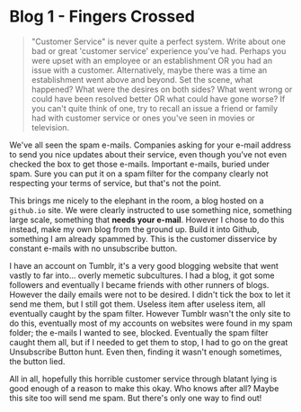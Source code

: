 # Blog 1 - Fingers Crossed

> "Customer Service" is never quite a perfect system. Write about one bad or great 'customer service' experience you've had. Perhaps you were upset with an employee or an establishment OR you had an issue with a customer. Alternatively, maybe there was a time an establishment went above and beyond. Set the scene, what happened? What were the desires on both sides? What went wrong or could have been resolved better OR what could have gone worse? If you can't quite think of one, try to recall an issue a friend or family had with customer service or ones you've seen in movies or television. 

We've all seen the spam e-mails. Companies asking for your e-mail address to send you nice updates about their service, even though you've not even checked the box to get those e-mails. Important e-mails, buried under spam. Sure you can put it on a spam filter for the company clearly not respecting your terms of service, but that's not the point.

This brings me nicely to the elephant in the room, a blog hosted on a `github.io` site. We were clearly instructed to use something nice, something large scale, something that **needs your e-mail**. However I chose to do this instead, make my own blog from the ground up. Build it into Github, something I am already spammed by. This is the customer disservice by constant e-mails with no unsubscribe button.

I have an account on Tumblr, it's a very good blogging website that went vastly to far into... overly memetic subcultures. I had a blog, it got some followers and eventually I became friends with other runners of blogs. However the daily emails were not to be desired. I didn't tick the box to let it send me them, but I still got them. Useless item after useless item, all eventually caught by the spam filter. However Tumblr wasn't the only site to do this, eventually most of my accounts on websites were found in my spam folder; the e-mails I wanted to see, blocked. Eventually the spam filter caught them all, but if I needed to get them to stop, I had to go on the great Unsubscribe Button hunt. Even then, finding it wasn't enough sometimes, the button lied.

All in all, hopefully this horrible customer service through blatant lying is good enough of a reason to make this okay. Who knows after all? Maybe this site too will send me spam. But there's only one way to find out!